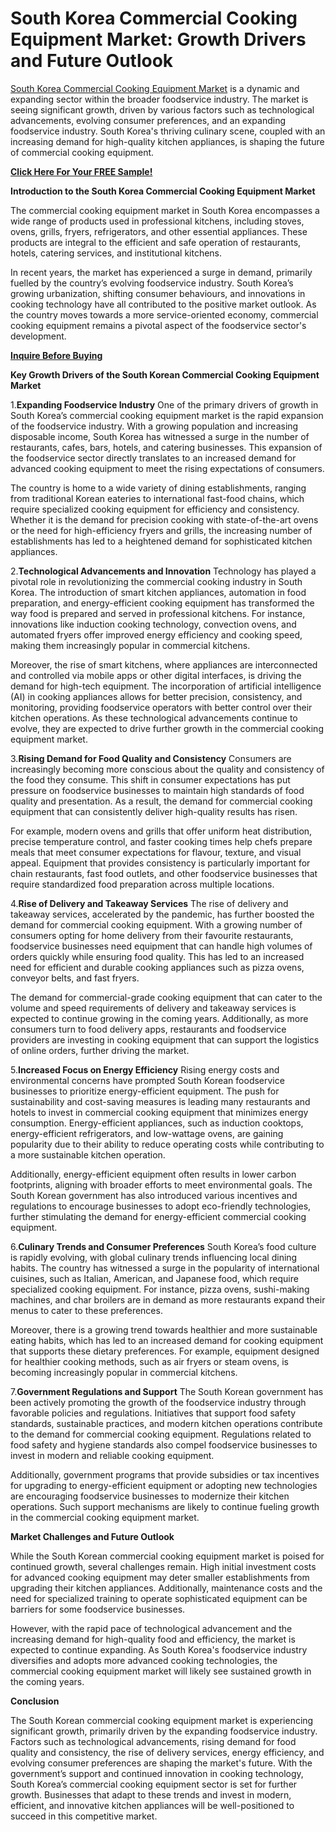 # South Korea Commercial Cooking Equipment Market: Growth Drivers and Future Outlook

[South Korea Commercial Cooking Equipment Market](https://www.nextmsc.com/report/south-korea-commercial-cooking-equipment-market-rc2952) is a dynamic and expanding sector within the broader foodservice industry. The market is seeing significant growth, driven by various factors such as technological advancements, evolving consumer preferences, and an expanding foodservice industry. South Korea's thriving culinary scene, coupled with an increasing demand for high-quality kitchen appliances, is shaping the future of commercial cooking equipment.

[**Click Here For Your FREE Sample!**](https://www.nextmsc.com/south-korea-commercial-cooking-equipment-market-rc2952/request-sample)

**Introduction to the South Korea Commercial Cooking Equipment Market**

The commercial cooking equipment market in South Korea encompasses a wide range of products used in professional kitchens, including stoves, ovens, grills, fryers, refrigerators, and other essential appliances. These products are integral to the efficient and safe operation of restaurants, hotels, catering services, and institutional kitchens.

In recent years, the market has experienced a surge in demand, primarily fuelled by the country’s evolving foodservice industry. South Korea’s growing urbanization, shifting consumer behaviours, and innovations in cooking technology have all contributed to the positive market outlook. As the country moves towards a more service-oriented economy, commercial cooking equipment remains a pivotal aspect of the foodservice sector's development.

[**Inquire Before Buying**](https://www.nextmsc.com/south-korea-commercial-cooking-equipment-market-rc2952/inquire-before-buying)

**Key Growth Drivers of the South Korean Commercial Cooking Equipment Market**

1.**Expanding Foodservice Industry** One of the primary drivers of growth in South Korea’s commercial cooking equipment market is the rapid expansion of the foodservice industry. With a growing population and increasing disposable income, South Korea has witnessed a surge in the number of restaurants, cafes, bars, hotels, and catering businesses. This expansion of the foodservice sector directly translates to an increased demand for advanced cooking equipment to meet the rising expectations of consumers.

The country is home to a wide variety of dining establishments, ranging from traditional Korean eateries to international fast-food chains, which require specialized cooking equipment for efficiency and consistency. Whether it is the demand for precision cooking with state-of-the-art ovens or the need for high-efficiency fryers and grills, the increasing number of establishments has led to a heightened demand for sophisticated kitchen appliances.

2.**Technological Advancements and Innovation** Technology has played a pivotal role in revolutionizing the commercial cooking industry in South Korea. The introduction of smart kitchen appliances, automation in food preparation, and energy-efficient cooking equipment has transformed the way food is prepared and served in professional kitchens. For instance, innovations like induction cooking technology, convection ovens, and automated fryers offer improved energy efficiency and cooking speed, making them increasingly popular in commercial kitchens.

Moreover, the rise of smart kitchens, where appliances are interconnected and controlled via mobile apps or other digital interfaces, is driving the demand for high-tech equipment. The incorporation of artificial intelligence (AI) in cooking appliances allows for better precision, consistency, and monitoring, providing foodservice operators with better control over their kitchen operations. As these technological advancements continue to evolve, they are expected to drive further growth in the commercial cooking equipment market.

3.**Rising Demand for Food Quality and Consistency** Consumers are increasingly becoming more conscious about the quality and consistency of the food they consume. This shift in consumer expectations has put pressure on foodservice businesses to maintain high standards of food quality and presentation. As a result, the demand for commercial cooking equipment that can consistently deliver high-quality results has risen.

For example, modern ovens and grills that offer uniform heat distribution, precise temperature control, and faster cooking times help chefs prepare meals that meet consumer expectations for flavour, texture, and visual appeal. Equipment that provides consistency is particularly important for chain restaurants, fast food outlets, and other foodservice businesses that require standardized food preparation across multiple locations.

4.**Rise of Delivery and Takeaway Services** The rise of delivery and takeaway services, accelerated by the pandemic, has further boosted the demand for commercial cooking equipment. With a growing number of consumers opting for home delivery from their favourite restaurants, foodservice businesses need equipment that can handle high volumes of orders quickly while ensuring food quality. This has led to an increased need for efficient and durable cooking appliances such as pizza ovens, conveyor belts, and fast fryers.

The demand for commercial-grade cooking equipment that can cater to the volume and speed requirements of delivery and takeaway services is expected to continue growing in the coming years. Additionally, as more consumers turn to food delivery apps, restaurants and foodservice providers are investing in cooking equipment that can support the logistics of online orders, further driving the market.

5.**Increased Focus on Energy Efficiency** Rising energy costs and environmental concerns have prompted South Korean foodservice businesses to prioritize energy-efficient equipment. The push for sustainability and cost-saving measures is leading many restaurants and hotels to invest in commercial cooking equipment that minimizes energy consumption. Energy-efficient appliances, such as induction cooktops, energy-efficient refrigerators, and low-wattage ovens, are gaining popularity due to their ability to reduce operating costs while contributing to a more sustainable kitchen operation.

Additionally, energy-efficient equipment often results in lower carbon footprints, aligning with broader efforts to meet environmental goals. The South Korean government has also introduced various incentives and regulations to encourage businesses to adopt eco-friendly technologies, further stimulating the demand for energy-efficient commercial cooking equipment.

6.**Culinary Trends and Consumer Preferences** South Korea’s food culture is rapidly evolving, with global culinary trends influencing local dining habits. The country has witnessed a surge in the popularity of international cuisines, such as Italian, American, and Japanese food, which require specialized cooking equipment. For instance, pizza ovens, sushi-making machines, and char broilers are in demand as more restaurants expand their menus to cater to these preferences.

Moreover, there is a growing trend towards healthier and more sustainable eating habits, which has led to an increased demand for cooking equipment that supports these dietary preferences. For example, equipment designed for healthier cooking methods, such as air fryers or steam ovens, is becoming increasingly popular in commercial kitchens.

7.**Government Regulations and Support** The South Korean government has been actively promoting the growth of the foodservice industry through favorable policies and regulations. Initiatives that support food safety standards, sustainable practices, and modern kitchen operations contribute to the demand for commercial cooking equipment. Regulations related to food safety and hygiene standards also compel foodservice businesses to invest in modern and reliable cooking equipment.

Additionally, government programs that provide subsidies or tax incentives for upgrading to energy-efficient equipment or adopting new technologies are encouraging foodservice businesses to modernize their kitchen operations. Such support mechanisms are likely to continue fueling growth in the commercial cooking equipment market.

**Market Challenges and Future Outlook**

While the South Korean commercial cooking equipment market is poised for continued growth, several challenges remain. High initial investment costs for advanced cooking equipment may deter smaller establishments from upgrading their kitchen appliances. Additionally, maintenance costs and the need for specialized training to operate sophisticated equipment can be barriers for some foodservice businesses.

However, with the rapid pace of technological advancement and the increasing demand for high-quality food and efficiency, the market is expected to continue expanding. As South Korea's foodservice industry diversifies and adopts more advanced cooking technologies, the commercial cooking equipment market will likely see sustained growth in the coming years.

**Conclusion**

The South Korean commercial cooking equipment market is experiencing significant growth, primarily driven by the expanding foodservice industry. Factors such as technological advancements, rising demand for food quality and consistency, the rise of delivery services, energy efficiency, and evolving consumer preferences are shaping the market's future. With the government’s support and continued innovation in cooking technology, South Korea’s commercial cooking equipment sector is set for further growth. Businesses that adapt to these trends and invest in modern, efficient, and innovative kitchen appliances will be well-positioned to succeed in this competitive market.
